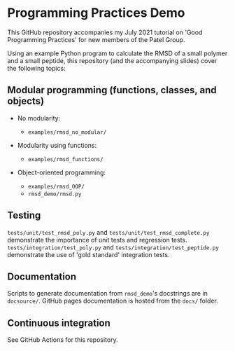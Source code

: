 # Programming Practices Demo

This GitHub repository accompanies my July 2021 tutorial on 'Good Programming
Practices' for new members of the Patel Group.

Using an example Python program to calculate the RMSD of a small polymer
and a small peptide, this repository (and the accompanying slides) cover the
following topics:

## Modular programming (functions, classes, and objects)
- No modularity:
    - `examples/rmsd_no_modular/`

- Modularity using functions:
    - `examples/rmsd_functions/`

- Object-oriented programming:
    - `examples/rmsd_OOP/`
    - `rmsd_demo/rmsd.py`

## Testing
`tests/unit/test_rmsd_poly.py` and `tests/unit/test_rmsd_complete.py` demonstrate the importance of
unit tests and regression tests. `tests/integration/test_poly.py` and `tests/integration/test_peptide.py` demonstrate the use of 'gold standard' integration tests.

## Documentation
Scripts to generate documentation from `rmsd_demo`'s docstrings are in `docsource/`.
GitHub pages documentation is hosted from the `docs/` folder.

## Continuous integration
See GitHub Actions for this repository.
